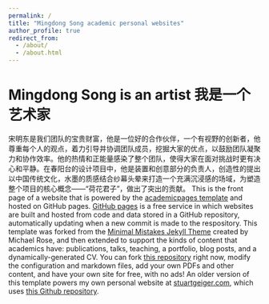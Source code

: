 ```yaml
---
permalink: /
title: "Mingdong Song academic personal websites"
author_profile: true
redirect_from: 
  - /about/
  - /about.html
---
```


Mingdong Song is an artist
我是一个艺术家
======
宋明东是我们团队的宝贵财富，他是一位好的合作伙伴，一个有视野的创新者，他尊重每个人的观点，着力引导并协调团队成员，挖掘大家的优点，以鼓励团队凝聚力和协作效率。他的热情和正能量感染了整个团队，使得大家在面对挑战时更有决心和平静。在春阳台的设计项目中，他是装置和创意部分的负责人，创造性的提出以中国传统文化，水墨的质感结合纱幕头晕来打造一个充满沉浸感的场域，为塑造整个项目的核心概念——“荷花君子”，做出了突出的贡献。
This is the front page of a website that is powered by the [academicpages template](https://github.com/academicpages/academicpages.github.io) and hosted on GitHub pages. [GitHub pages](https://pages.github.com) is a free service in which websites are built and hosted from code and data stored in a GitHub repository, automatically updating when a new commit is made to the respository. This template was forked from the [Minimal Mistakes Jekyll Theme](https://mmistakes.github.io/minimal-mistakes/) created by Michael Rose, and then extended to support the kinds of content that academics have: publications, talks, teaching, a portfolio, blog posts, and a dynamically-generated CV. You can fork [this repository](https://github.com/academicpages/academicpages.github.io) right now, modify the configuration and markdown files, add your own PDFs and other content, and have your own site for free, with no ads! An older version of this template powers my own personal website at [stuartgeiger.com](http://stuartgeiger.com), which uses [this Github repository](https://github.com/staeiou/staeiou.github.io).



